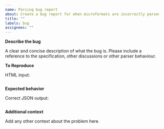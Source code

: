 ```yaml
---
name: Parsing bug report
about: Create a bug report for when microformats are incorrectly parsed
title: ""
labels: bug
assignees: ""
---
```


**Describe the bug**

A clear and concise description of what the bug is. Please include a reference to the specification, other discussions or other parser behaviour.

**To Reproduce**

HTML input:

```html

```

**Expected behavior**

Correct JSON output:

```json

```

**Additional context**

Add any other context about the problem here.
